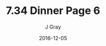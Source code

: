 ---
title: '7.34 Dinner Page 6'
alt: 'Mysteries of the Arcana'
date: '2016-12-05'
author: 'J Gray'
artist: 'Keira'
chapter: '7 Tales of the Arcana'
filler: false
---